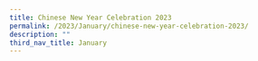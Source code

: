 ```yaml
---
title: Chinese New Year Celebration 2023
permalink: /2023/January/chinese-new-year-celebration-2023/
description: ""
third_nav_title: January
---
```

